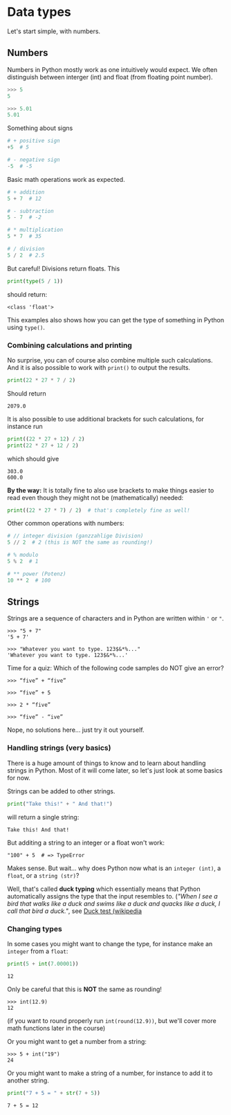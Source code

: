 # Data types

Let's start simple, with numbers.
## Numbers

Numbers in Python mostly work as one intuitively would expect.
We often distinguish between interger (int) and float (from floating point number).
```py
>>> 5
5

>>> 5.01
5.01
```

Something about signs
```python
# + positive sign
+5  # 5

# - negative sign
-5  # -5
```

Basic math operations work as expected.
```python
# + addition
5 + 7  # 12

# - subtraction
5 - 7  # -2

# * multiplication
5 * 7  # 35

# / division
5 / 2  # 2.5
```

But careful! Divisions return floats.
This
```python
print(type(5 / 1))
```
should return:
<!--pytest-codeblocks:expected-output-->
```
<class 'float'>
```
This examples also shows how you can get the type of something in Python using `type()`.

### Combining calculations and printing

No surprise, you can of course also combine multiple such calculations.
And it is also possible to work with `print()` to output the results.
```python
print(22 * 27 * 7 / 2)
```
Should return
<!--pytest-codeblocks:expected-output-->
```
2079.0
```

It is also possible to use additional brackets for such calculations, for instance run
```python
print((22 * 27 + 12) / 2)
print(22 * 27 + 12 / 2)
```
which should give
<!--pytest-codeblocks:expected-output-->
```
303.0
600.0
```
**By the way:** It is totally fine to also use brackets to make things easier to read even though they might not be (mathematically) needed:
```python
print((22 * 27 * 7) / 2)  # that's completely fine as well!
```


Other common operations with numbers:
```python
# // integer division (ganzzahlige Division)
5 // 2  # 2 (this is NOT the same as rounding!)

# % modulo
5 % 2  # 1

# ** power (Potenz)
10 ** 2  # 100
```

## Strings

Strings are a sequence of characters and in Python are written within `'` or `"`.
```
>>> "5 + 7"
'5 + 7'
```
```
>>> "Whatever you want to type. 123$&*%..."
'Whatever you want to type. 123$&*%...'
```

Time for a quiz: Which of the following code samples do NOT give an error?
```
>>> “five” + “five”

>>> “five” + 5

>>> 2 * “five”

>>> “five” - “ive”
```
Nope, no solutions here... just try it out yourself.


### Handling strings (very basics)
There is a huge amount of things to know and to learn about handling strings in Python. Most of it will come later, so let's just look at some basics for now.

Strings can be added to other strings.
```python
print("Take this!" + " And that!")
```
will return a single string:
<!--pytest-codeblocks:expected-output-->
```
Take this! And that!
```

But additing a string to an integer or a float won't work:

```
"100" + 5  # => TypeError
```
Makes sense.
But wait... why does Python now what is an `integer (int)`, a `float`, or a `string (str)`?

Well, that's called **duck typing** which essentially means that Python automatically assigns the type that the input resembles to.
(*"When I see a bird that walks like a duck and swims like a duck and quacks like a duck, I call that bird a duck."*, see [Duck test (wikipedia](https://en.wikipedia.org/wiki/Duck_test#History)

### Changing types
In some cases you might want to change the type, for instance make an `integer` from a `float`:
```python
print(5 + int(7.00001))
```
<!--pytest-codeblocks:expected-output-->
```
12
```
Only be careful that this is **NOT** the same as rounding!
```
>>> int(12.9)
12
```
(if you want to round properly run `int(round(12.9))`, but we'll cover more math functions later in the course)

Or you might want to get a number from a string:
```
>>> 5 + int("19")
24
```

Or you might want to make a string of a number, for instance to add it to another string.
```python
print("7 + 5 = " + str(7 + 5))
```
<!--pytest-codeblocks:expected-output-->
```
7 + 5 = 12
```
